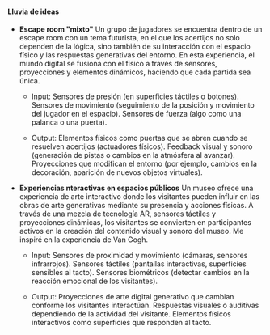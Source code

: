 #### Lluvia de ideas
- **Escape room "mixto"**
Un grupo de jugadores se encuentra dentro de un escape room con un tema futurista, en el que los acertijos no solo dependen de la lógica, sino también de su interacción con el espacio físico y las respuestas generativas del entorno. En esta experiencia, el mundo digital se fusiona con el físico a través de sensores, proyecciones y elementos dinámicos, haciendo que cada partida sea única.
   - Input:
     Sensores de presión (en superficies táctiles o botones).
     Sensores de movimiento (seguimiento de la posición y movimiento del jugador en el espacio).
     Sensores de fuerza (algo como una palanca o una puerta).

   - Output:
     Elementos físicos como puertas que se abren cuando se resuelven acertijos (actuadores físicos).
     Feedback visual y sonoro (generación de pistas o cambios en la atmósfera al avanzar).
     Proyecciones que modifican el entorno (por ejemplo, cambios en la decoración, aparición de nuevos objetos virtuales).

- **Experiencias nteractivas en espacios públicos**
Un museo ofrece una experiencia de arte interactivo donde los visitantes pueden influir en las obras de arte generativas mediante su presencia y acciones físicas. A través de una mezcla de tecnología AR, sensores táctiles y proyecciones dinámicas, los visitantes se convierten en participantes activos en la creación del contenido visual y sonoro del museo.
Me inspiré en la experiencia de Van Gogh.
   - Input:
     Sensores de proximidad y movimiento (cámaras, sensores infrarrojos).
     Sensores táctiles (pantallas interactivas, superficies sensibles al tacto).
     Sensores biométricos (detectar cambios en la reacción emocional de los visitantes).

   - Output:
     Proyecciones de arte digital generativo que cambian conforme los visitantes interactúan.
     Respuestas visuales o auditivas dependiendo de la actividad del visitante.
     Elementos físicos interactivos como superficies que responden al tacto.
